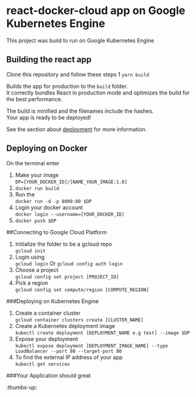# react-docker-cloud app on Google Kubernetes Engine

This project was build to run on Google Kubernetes Engine

## Building the react app

Clone this repository and follow these steps
1  `yarn build`

Builds the app for production to the `build` folder.<br />
It correctly bundles React in production mode and optimizes the build for the best performance.

The build is minified and the filenames include the hashes.<br />
Your app is ready to be deployed!

See the section about [deployment](https://facebook.github.io/create-react-app/docs/deployment) for more information.

## Deploying on Docker
On the terminal enter

1.  Make your image <br/>
  `DP=[YOUR_DOCKER_ID]/[NAME_YOUR_IMAGE:1.0]`
2. `docker run build`
3. Run the  <br/>
`docker run -d -p 8000:80 $DP`
4. Login your docker account <br/>
`docker login --username=[YOUR_DOCKER_ID]` <br/>
5. `docker push $DP` <br/>


##Connecting to Google Cloud Platform
1. Initialize the folder to be a gcloud repo <br/>
`gcloud init`
2. Login using <br/>
`gcloud login`
Or `gcloud config auth login`
3. Choose a project <br/>
`gcloud config set project [PROJECT_ID]`
4. Pick a region <br/>
`gcloud config set compute/region [COMPUTE_REGION]`

###Deploying on Kubernetes Engine
1. Create a container cluster <br/>
`gcloud container clusters create [CLUSTER_NAME]`
2. Create a Kubernetes deployment image <br/>
`kubectl create deployment [DEPLOYMENT_NAME e.g test] --image $DP`
3. Expose your deployment<br/>
`kubectl expose deployment [DEPLOYMENT_IMAGE_NAME] --type LoadBalancer --port 80 --target-port 80`
4. To find the external IP address of your app <br/>
`kubectl get services`

###Your Application should great

:thumbs-up:



